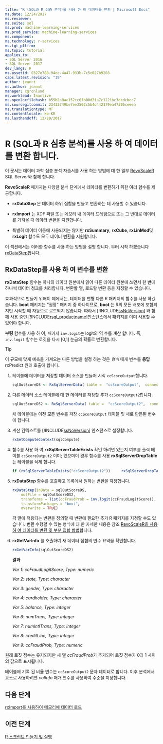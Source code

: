 ```yaml
---
title: "R (SQL과 R 심층 분석)를 사용 하 여 데이터를 변환 | Microsoft Docs"
ms.date: 12/24/2017
ms.reviewer: 
ms.suite: sql
ms.prod: machine-learning-services
ms.prod_service: machine-learning-services
ms.component: 
ms.technology: r-services
ms.tgt_pltfrm: 
ms.topic: tutorial
applies_to:
- SQL Server 2016
- SQL Server 2017
dev_langs: R
ms.assetid: 0327e788-94cc-4a47-933b-7c5c027b9208
caps.latest.revision: "19"
author: jeannt
ms.author: jeannt
manager: cgronlund
ms.workload: Inactive
ms.openlocfilehash: b55b2a0ae152cc0fb00d21a7c1221bc3dcdcbcc7
ms.sourcegitcommit: 23433249be7ee3502c5b4d442179ea47305ceeea
ms.translationtype: MT
ms.contentlocale: ko-KR
ms.lasthandoff: 12/20/2017
---
```

# <a name="transform-data-using-r-sql-and-r-deep-dive"></a>R (SQL과 R 심층 분석)를 사용 하 여 데이터를 변환 합니다.

이 문서는 데이터 과학 심층 분석 자습서를 사용 하는 방법에 대 한 일부 [RevoScaleR](https://docs.microsoft.com/machine-learning-server/r-reference/revoscaler/revoscaler) SQL Server와 함께 합니다.

**RevoScaleR** 패키지는 다양한 분석 단계에서 데이터를 변환하기 위한 여러 함수를 제공합니다.

- **rxDataStep** 은 데이터 하위 집합을 만들고 변환하는 데 사용할 수 있습니다.

- **rxImport** 는 XDF 파일 또는 메모리 내 데이터 프레임으로 또는 그 반대로 데이터를 가져올 때 데이터 변환을 지원합니다.

- 특별히 데이터 이동에 사용되지는 않지만 **rxSummary**, **rxCube**, **rxLinMod**및 **rxLogit** 함수도 모두 데이터 변환을 지원합니다.

이 섹션에서는 이러한 함수를 사용 하는 방법을 설명 합니다. 부터 시작 하겠습니다 [rxDataStep](https://docs.microsoft.com/machine-learning-server/r-reference/revoscaler/rxdatastep)합니다.

## <a name="use-rxdatastep-to-transform-variables"></a>RxDataStep를 사용 하 여 변수를 변환

**rxDataStep** 함수는 하나의 데이터 원본에서 읽어 다른 데이터 원본에 쓰면서 한 번에 하나씩 데이터 청크를 처리합니다. 변환할 열, 로드할 변환 등을 지정할 수 있습니다.

효과적으로 만들기 위해이 예에서는, 데이터를 변형 다른 R 패키지의 함수를 사용 하겠습니다.  **boot** 패키지는 "권장" 패키지 중 하나이므로, **boot** 는 R의 모든 배포에 포함되지만 시작할 때 자동으로 로드되지 않습니다. 따라서 [!INCLUDE[ssNoVersion](../../includes/ssnoversion-md.md)] 와 함께 사용 중인 [!INCLUDE[rsql_productname](../../includes/rsql-productname-md.md)]인스턴스에서 패키지를 이미 사용할 수 있어야 합니다.

**부팅** 함수를 사용 하 여, 패키지 `inv.logit`는 logit의 역 수를 계산 합니다. 즉, `inv.logit` 함수는 로짓을 다시 [0,1] 눈금의 확률로 변환합니다.

> [!TIP] 
> 이 규모에 맞게 예측을 가져오는 다른 방법을 설정 하는 것은 *형식* 매개 변수를 **응답** rxPredict 원래 호출에 합니다.

1. 테이블에 데이터를 저장할 데이터 소스를 만들어 시작 `ccScoreOutput`합니다.
  
    ```R
    sqlOutScoreDS <- RxSqlServerData( table =  "ccScoreOutput",  connectionString = sqlConnString, rowsPerRead = sqlRowsPerRead )
    ```
  
2. 다른 데이터 소스 테이블에 대 한 데이터를 저장할 추가 `ccScoreOutput2`합니다.
  
    ```R
    sqlOutScoreDS2 <- RxSqlServerData( table =  "ccScoreOutput2",  connectionString = sqlConnString, rowsPerRead = sqlRowsPerRead )
    ```
  
    새 테이블에는 이전 모든 변수를 저장 `ccScoreOutput` 테이블 및 새로 만든된 변수에 합니다.
  
3. 계산 컨텍스트를 [!INCLUDE[ssNoVersion](../../includes/ssnoversion-md.md)] 인스턴스로 설정합니다.
  
    ```R
    rxSetComputeContext(sqlCompute)
    ```
  
4. 함수를 사용 하 여 **rxSqlServerTableExists** 확인 하려면 있는지 여부를 출력 테이블 `ccScoreOutput2` 이미; 있으며이 경우 함수를 사용 **rxSqlServerDropTable** 는 테이블을 삭제 합니다.
  
    ```R
    if (rxSqlServerTableExists("ccScoreOutput2"))     rxSqlServerDropTable("ccScoreOutput2")
    ```
  
5. **rxDataStep** 함수를 호출하고 목록에서 원하는 변환을 지정합니다.
  
    ```R
    rxDataStep(inData = sqlOutScoreDS,
        outFile = sqlOutScoreDS2,
        transforms = list(ccFraudProb = inv.logit(ccFraudLogitScore)),
        transformPackages = "boot",
        overwrite = TRUE)
    ```

    각 열에 적용되는 변환을 정의할 때 변환에 필요한 추가 R 패키지를 지정할 수도 있습니다.  변환 수행할 수 있는 형식에 대 한 자세한 내용은 참조 [RevoScaleR을 사용 하 여 데이터를 변환 및 부분 집합 방법](https://docs.microsoft.com/machine-learning-server/r/how-to-revoscaler-data-transform)합니다.
  
6. **rxGetVarInfo** 를 호출하여 새 데이터 집합의 변수 요약을 확인합니다.
  
    ```R
    rxGetVarInfo(sqlOutScoreDS2)
    ```

    **결과**
    
    *Var 1: ccFraudLogitScore, Type: numeric*
    
    *Var 2: state, Type: character*
    
    *Var 3: gender, Type: character*
    
    *Var 4: cardholder, Type: character*
    
    *Var 5: balance, Type: integer*
    
    *Var 6: numTrans, Type: integer*
    
    *Var 7: numIntlTrans, Type: integer*
    
    *Var 8: creditLine, Type: integer*
    
    *Var 9: ccFraudProb, Type: numeric*

원래 로짓 점수는 유지되지만 새 열 *ccFraudProb*가 추가되어 로짓 점수가 0과 1 사이의 값으로 표시됩니다.

테이블에 기록 된 비율 변수는 `ccScoreOutput2` 문자 데이터로 합니다. 이후 분석에서 요소로 사용하려면 *colInfo* 매개 변수를 사용하여 수준을 지정합니다.

## <a name="next-step"></a>다음 단계

[rxImport를 사용하여 메모리에 데이터 로드](../../advanced-analytics/tutorials/deepdive-load-data-into-memory-using-rximport.md)

## <a name="previous-step"></a>이전 단계

[R 스크립트 만들기 및 실행](../../advanced-analytics/tutorials/deepdive-create-and-run-r-scripts.md)
